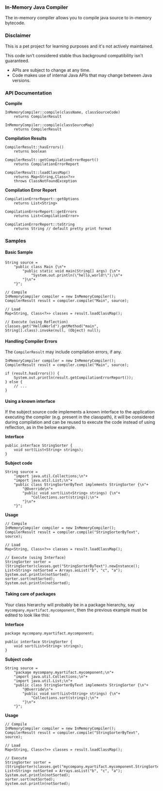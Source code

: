 ### In-Memory Java Compiler
The in-memory compiler allows you to compile java source to in-memory bytecode.

### Disclaimer

This is a pet project for learning purposes and it's not actively maintained.

This code isn't considered stable thus background compatibility isn't guaranteed.

* APIs are subject to change at any time.
* Code makes use of internal Java APIs that may change between Java versions.

### API Documentation

**Compile**

    InMemoryCompiler::compile(className, classSourceCode)
        returns CompilerResult

    InMemoryCompiler::compile(classSourceMap)
        returns CompilerResult

**Compilation Results**

    CompilerResult::hasErrors()
        returns boolean

    CompilerResult::getCompilationErrorReport()
        returns CompilationErrorReport

    CompilerResult::loadClassMap()
        returns Map<String,Class<?>>
        throws ClassNotFoundException

**Compilation Error Report**

    CompilationErrorReport::getOptions
        returns List<String>

    CompilationErrorReport::getErrors
        returns List<CompilationError>

    CompilationErrorReport::toString
        returns String // default pretty print format

### Samples

#### Basic Sample

    String source =
        "public class Main {\n"+
            "public static void main(String[] args) {\n"+
                "System.out.println(\"hello,world!\");\n"+
            "}\n"+
        "}";

    // Compile
    InMemoryCompiler compiler = new InMemoryCompiler();
    CompilerResult result = compiler.compile("Main", source);

    // Load
    Map<String, Class<?>> classes = result.loadClassMap();

    // Execute (using Reflection)
    classes.get("HelloWorld").getMethod("main", String[].class).invoke(null, (Object) null);

#### Handling Compiler Errors

The `CompilerResult` may include compilation errors, if any.

    InMemoryCompiler compiler = new InMemoryCompiler();
    CompilerResult result = compiler.compile("Main", source);

    if (result.hasErrors()) {
        System.out.println(result.getCompilationErrorReport());
    } else {
        // ...
    }

#### Using a known interface

If the subject source code implements a known interface to the application executing the compiler (e.g. present in the classpath), it will be considered during compilation and can be reused to execute the code instead of using reflection, as in the below example.

**Interface**

    public interface StringSorter {
        void sort(List<String> strings);
    }

**Subject code**

    String source =
        "import java.util.Collections;\n"+
        "import java.util.List;\n"+
        "public class StringSorterByText implements StringSorter {\n"+
            "@Override\n"+
            "public void sort(List<String> strings) {\n"+
                "Collections.sort(strings);\n"+
            "}\n"+
        "}";

**Usage**

    // Compile
    InMemoryCompiler compiler = new InMemoryCompiler();
    CompilerResult result = compiler.compile("StringSorterByText", source);

    // Load
    Map<String, Class<?>> classes = result.loadClassMap();

    // Execute (using Interface)
    StringSorter sorter = (StringSorter)classes.get("StringSorterByText").newInstance();
    List<String> notSorted = Arrays.asList("b", "c", "a");
    System.out.println(notSorted);
	sorter.sort(notSorted);
	System.out.println(notSorted);
    
#### Taking care of packages
 
Your class hierarchy will probably be in a package hierarchy, say `mycompany.myartifact.mycomponent`, then the previous example must be edited to look like this:
    
**Interface**

    package mycompany.myartifact.mycomponent;
    
    public interface StringSorter {
        void sort(List<String> strings);
    }
    
**Subject code**

    String source =
        "package mycompany.myartifact.mycomponent;\n"+    
        "import java.util.Collections;\n"+
        "import java.util.List;\n"+
        "public class StringSorterByText implements StringSorter {\n"+
            "@Override\n"+
            "public void sort(List<String> strings) {\n"+
                "Collections.sort(strings);\n"+
            "}\n"+
        "}";
        
**Usage**

    // Compile
    InMemoryCompiler compiler = new InMemoryCompiler();
    CompilerResult result = compiler.compile("StringSorterByText", source);

    // Load
    Map<String, Class<?>> classes = result.loadClassMap();

    // Execute
    StringSorter sorter = (StringSorter)classes.get("mycompany.myartifact.mycomponent.StringSorterByText").newInstance();
    List<String> notSorted = Arrays.asList("b", "c", "a");
    System.out.println(notSorted);
	sorter.sort(notSorted);
	System.out.println(notSorted);
